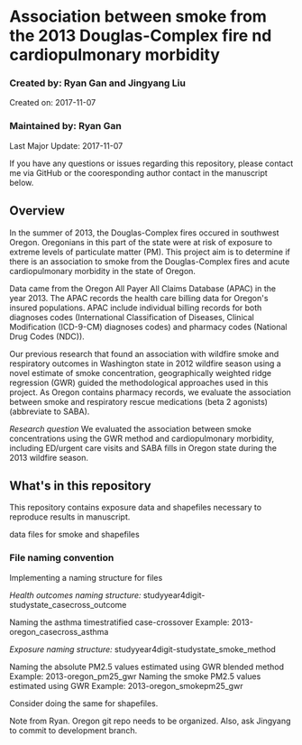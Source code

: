 # Association between smoke from the 2013 Douglas-Complex fire nd cardiopulmonary morbidity

### Created by: Ryan Gan and Jingyang Liu
Created on: 2017-11-07
### Maintained by: Ryan Gan
Last Major Update: 2017-11-07

If you have any questions or issues regarding this repository, please contact me via GitHub or the cooresponding author contact in the manuscript below.

## Overview

In the summer of 2013, the Douglas-Complex fires occured in southwest Oregon. Oregonians in this part of the state were at risk of exposure to extreme levels of particulate matter (PM). This project aim is to determine if there is an association to smoke from the Douglas-Complex fires and acute cardiopulmonary morbidity in the state of Oregon.

Data came from the Oregon All Payer All Claims Database (APAC) in the year 2013. The APAC records the health care billing data for Oregon's insured populations. APAC include individual billing records for both diagnoses codes (International Classification of Diseases, Clinical Modification (ICD-9-CM) diagnoses codes) and pharmacy codes (National Drug Codes (NDC)). 

Our previous research that found an association with wildfire smoke and respiratory outcomes in Washington state in 2012 wildfire season using a novel estimate of smoke concentration, geographically weighted ridge regression (GWR) guided the methodological approaches used in this project. As Oregon contains pharmacy records, we evaluate the association between smoke and respiratory rescue medications (beta 2 agonists) (abbreviate to SABA). 

*Research question*
We evaluated the association between smoke concentrations using the GWR method and cardiopulmonary morbidity, including ED/urgent care visits and SABA fills in Oregon state during the 2013 wildfire season.

## What's in this repository

This repository contains exposure data and shapefiles necessary to reproduce results in manuscript.

data files for smoke and shapefiles

### File naming convention
Implementing a naming structure for files

*Health outcomes naming structure:*
studyyear4digit-studystate_casecross_outcome

Naming the asthma timestratified case-crossover
Example: 2013-oregon_casecross_asthma

*Exposure naming structure:*
studyyear4digit-studystate_smoke_method

Naming the absolute PM2.5 values estimated using GWR blended method
Example: 2013-oregon_pm25_gwr
Naming the smoke PM2.5 values estimated using GWR 
Example: 2013-oregon_smokepm25_gwr

Consider doing the same for shapefiles.

Note from Ryan. Oregon git repo needs to be organized. Also, ask Jingyang to commit to development branch.

